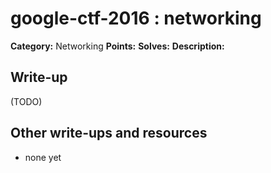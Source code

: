 # google-ctf-2016 : networking

**Category:** Networking
**Points:** 
**Solves:** 
**Description:**



## Write-up

(TODO)

## Other write-ups and resources

* none yet
